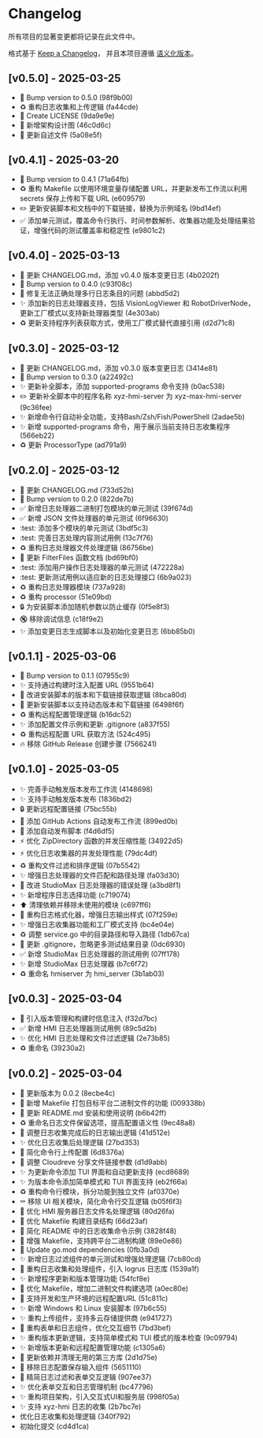 # Changelog

所有项目的显著变更都将记录在此文件中。

格式基于 [Keep a Changelog](https://keepachangelog.com/zh-CN/1.0.0/)，
并且本项目遵循 [语义化版本](https://semver.org/lang/zh-CN/)。

## [v0.5.0] - 2025-03-25

- :bookmark: Bump version to 0.5.0 (98f9b00)
- :recycle: 重构日志收集和上传逻辑 (fa44cde)
- :page_facing_up: Create LICENSE (9da9e9e)
- :memo: 新增架构设计图 (46c0d6c)
- :memo: 更新自述文件 (5a08e5f)


## [v0.4.1] - 2025-03-20

- :bookmark: Bump version to 0.4.1 (71a64fb)
- :recycle: 重构 Makefile 以使用环境变量存储配置 URL，并更新发布工作流以利用 secrets 保存上传和下载 URL (e609579)
- :pencil2: 更新安装脚本和文档中的下载链接，替换为示例域名 (9bd14ef)
- :white_check_mark: 添加单元测试，覆盖命令行执行、时间参数解析、收集器功能及处理结果验证，增强代码的测试覆盖率和稳定性 (e9801c2)


## [v0.4.0] - 2025-03-13

- :memo: 更新 CHANGELOG.md，添加 v0.4.0 版本变更日志 (4b0202f)
- :bookmark: Bump version to 0.4.0 (c93f08c)
- :bug: 修复无法正确处理多行日志条目的问题 (abbd5d2)
- :sparkles: 添加新的日志处理器支持，包括 VisionLogViewer 和 RobotDriverNode，更新工厂模式以支持新处理器类型 (4e303ab)
- :recycle: 更新支持程序列表获取方式，使用工厂模式替代直接引用 (d2d71c8)


## [v0.3.0] - 2025-03-12

- :memo: 更新 CHANGELOG.md，添加 v0.3.0 版本变更日志 (3414e81)
- :bookmark: Bump version to 0.3.0 (a22492c)
- :sparkles: 更新补全脚本，添加 supported-programs 命令支持 (b0ac538)
- :pencil2: 更新补全脚本中的程序名称 xyz-hmi-server 为 xyz-max-hmi-server (9c36fee)
- :sparkles: 新增命令行自动补全功能，支持Bash/Zsh/Fish/PowerShell (2adae5b)
- :sparkles: 新增 supported-programs 命令，用于展示当前支持日志收集程序 (566eb22)
- :recycle: 更新 ProcessorType (ad791a9)


## [v0.2.0] - 2025-03-12

- :memo: 更新 CHANGELOG.md (733d52b)
- :bookmark: Bump version to 0.2.0 (822de7b)
- :white_check_mark: 新增日志处理器二进制打包模块的单元测试 (39f674d)
- :white_check_mark: 新增 JSON 文件处理器的单元测试 (6f96630)
- :test: 添加多个模块的单元测试 (3bdf5c3)
- :test: 完善日志处理内容测试用例 (13c7f76)
- :recycle: 重构日志处理器文件处理逻辑 (86756be)
- :memo: 更新 FilterFiles 函数文档 (bd69bf0)
- :test: 添加用户操作日志处理器的单元测试 (472228a)
- :test: 更新测试用例以适应新的日志处理接口 (6b9a023)
- :recycle: 重构日志处理器模块 (737a928)
- :recycle:  重构 processor (51e09bd)
- :lock: 为安装脚本添加随机参数以防止缓存 (0f5e8f3)
- :mute: 移除调试信息 (c18f9e2)
- :sparkles: 添加变更日志生成脚本以及初始化变更日志 (6bb85b0)


## [v0.1.1] - 2025-03-06

- :bookmark: Bump version to 0.1.1 (07955c9)
- :sparkles: 支持通过构建时注入配置 URL (9551b64)
- :bug: 改进安装脚本的版本和下载链接获取逻辑 (8bca80d)
- :rocket: 更新安装脚本以支持动态版本和下载链接 (6498f6f)
- :recycle: 重构远程配置管理逻辑 (b16dc52)
- :sparkles: 添加配置文件示例和更新 .gitignore (a837f55)
- :recycle: 重构远程配置 URL 获取方法 (524c495)
- :fire: 移除 GitHub Release 创建步骤 (7566241)


## [v0.1.0] - 2025-03-05

- :sparkles: 完善手动触发版本发布工作流 (4148698)
- :sparkles: 支持手动触发版本发布 (1836bd2)
- :lock: 更新远程配置链接 (75bc55b)
- :rocket: 添加 GitHub Actions 自动发布工作流 (899ed0b)
- :rocket: 添加自动发布脚本 (f4d6df5)
- :zap: 优化 ZipDirectory 函数的并发压缩性能 (34922d5)
- :zap: 优化日志收集器的并发处理性能 (79dc4df)
- :recycle: 重构文件过滤和排序逻辑 (07b5542)
- :sparkles: 增强日志处理器的文件匹配和路径处理 (fa03d30)
- :bug: 改进 StudioMax 日志处理器的错误处理 (a3bd8f1)
- :sparkles: 新增程序日志选择功能 (c719074)
- :arrow_up: 清理依赖并移除未使用的模块 (c697ff6)
- :art: 重构日志格式化器，增强日志输出样式 (07f259e)
- :sparkles: 增强日志收集器功能和工厂模式支持 (bc4e04e)
- :recycle: 调整 service.go 中的目录路径和导入路径 (1db67ca)
- :see_no_evil: 更新 .gitignore，忽略更多测试结果目录 (0dc6930)
- :white_check_mark: 新增 StudioMax 日志处理器的测试用例 (07ff178)
- :sparkles: 新增 StudioMax 日志处理器 (b7c6f72)
- :recycle: 重命名 hmiserver 为 hmi_server (3b1ab03)


## [v0.0.3] - 2025-03-04

- :bookmark: 引入版本管理和构建时信息注入 (f32d7bc)
- :white_check_mark: 新增 HMI 日志处理器测试用例 (89c5d2b)
- :sparkles: 优化 HMI 日志处理和文件过滤逻辑 (2e73b85)
- :recycle: 重命名 (39230a2)


## [v0.0.2] - 2025-03-04

- :bookmark: 更新版本为 0.0.2 (8ecbe4c)
- :construction_worker: 新增 Makefile 打包目标平台二进制文件的功能 (009338b)
- 📝 更新 README.md 安装和使用说明 (b6b42ff)
- :recycle: 重命名日志文件保留选项，提高配置语义性 (9ec48a8)
- 🔧 调整日志收集完成后的日志输出逻辑 (41d512e)
- ✨ 优化日志收集后处理逻辑 (27bd353)
- 🔧 简化命令行上传配置 (6d8376a)
- 🔧 调整 Cloudreve 分享文件链接参数 (d1d9abb)
- ✨ 为更新命令添加 TUI 界面和自动更新支持 (ecd8689)
- ✨ 为版本命令添加简单模式和 TUI 界面支持 (eb2f66a)
- :recycle: 重构命令行模块，拆分功能到独立文件 (af0370e)
- :coffin: 移除 UI 相关模块，简化命令行交互逻辑 (b05f6f3)
- 🔧 优化 HMI 服务器日志文件名处理逻辑 (80d26fa)
- :construction_worker: 优化 Makefile 构建目录结构 (66d23af)
- :memo: 简化 README 中的日志收集命令示例 (3828f48)
- 🔧 增强 Makefile，支持跨平台二进制构建 (89e0e86)
- 🔧 Update go.mod dependencies (0fb3a0d)
- ✨ 新增日志过滤组件的单元测试和增强处理逻辑 (7cb80cd)
- 🔧 重构日志收集和处理组件，引入 logrus 日志库 (1539a1f)
- ✨ 新增程序更新和版本管理功能 (54fcf8e)
- 🔧 优化 Makefile，增加二进制文件构建选项 (a0ec80e)
- 🔧 支持开发和生产环境的远程配置URL (51c811c)
- ✨ 新增 Windows 和 Linux 安装脚本 (97b6c55)
- ✨ 重构上传组件，支持多云存储提供商 (e941727)
- 🔧 重构表单和日志组件，优化交互细节 (7bd3bef)
- ✨ 重构版本更新逻辑，支持简单模式和 TUI 模式的版本检查 (9c09794)
- ✨ 新增版本更新和远程配置管理功能 (c1305a6)
- 🔧 更新依赖并清理无用的第三方库 (2d1d75e)
- 🔧 移除日志配置保存输入组件 (5651110)
- 🔧 精简日志过滤和表单交互逻辑 (907ee37)
- ✨ 优化表单交互和日志管理机制 (bc47796)
- ✨ 重构项目架构，引入交互式UI和服务层 (998f05a)
- :sparkles: 支持 xyz-hmi 日志的收集 (2b7bc7e)
- 优化日志收集和处理逻辑 (340f792)
- 初始化提交 (cd4d1ca)


